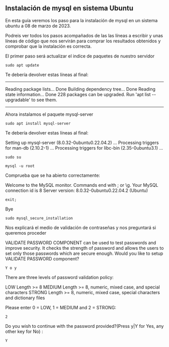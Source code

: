## Instalación de mysql en sistema Ubuntu

En esta guía veremos los paso para la instalación de mysql en un sistema ubuntu a 08 de marzo de 2023.

Podreis ver todos los pasos acompañados de las las líneas a escribir y unas líneas de código que nos servirán para comprar los resultados obtenidos y comprobar que la instalación es correcta.

El primer paso será actualizar el indice de paquetes de nuestro servidor

    sudo apt update

Te debería devolver estas líneas al final:

---

Reading package lists... Done
Building dependency tree... Done
Reading state information... Done
228 packages can be upgraded. Run 'apt list --upgradable' to see them.

---

Ahora instalamos el paquete mysql-server

    sudo apt install mysql-server

Te debería devolver estas líneas al final:

Setting up mysql-server (8.0.32-0ubuntu0.22.04.2) ...
Processing triggers for man-db (2.10.2-1) ...
Processing triggers for libc-bin (2.35-0ubuntu3.1) ...

    sudo su

    mysql -u root

Comprueba que se ha abierto correctamente:

Welcome to the MySQL monitor.  Commands end with ; or \g.
Your MySQL connection id is 8
Server version: 8.0.32-0ubuntu0.22.04.2 (Ubuntu)

    exit;

Bye

    sudo mysql_secure_installation

Nos explicará el medio de validación de contraseñas y nos preguntará si queremos proceder

VALIDATE PASSWORD COMPONENT can be used to test passwords
and improve security. It checks the strength of password
and allows the users to set only those passwords which are
secure enough. Would you like to setup VALIDATE PASSWORD component?

    Y o y

There are three levels of password validation policy:

LOW    Length >= 8
MEDIUM Length >= 8, numeric, mixed case, and special characters
STRONG Length >= 8, numeric, mixed case, special characters and dictionary files

Please enter 0 = LOW, 1 = MEDIUM and 2 = STRONG: 

    2

Do you wish to continue with the password provided?(Press y|Y for Yes, any other key for No) :

    Y
